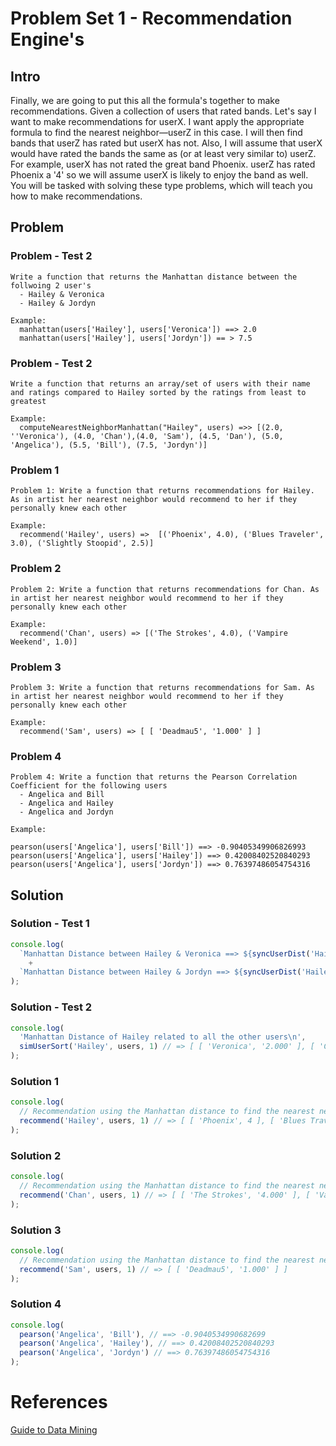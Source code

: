 # Problem Set 1 - Recommendation Engine's

## Intro
Finally, we are going to put this all the formula's together to make recommendations. Given a collection of users that rated bands. Let's say I want to
make recommendations for userX. I want apply the appropriate formula to find the nearest neighbor—userZ in this case. I will
then find bands that userZ has rated but userX has not. Also, I will assume that userX
would have rated the bands the same as (or at least very similar to) userZ. For example,
userX has not rated the great band Phoenix. userZ has rated Phoenix a '4' so we will
assume userX is likely to enjoy the band as well. You will be tasked with solving these type problems, which will teach you how to make recommendations.


Problem
---------

### Problem - Test 2
```
Write a function that returns the Manhattan distance between the follwoing 2 user's
  - Hailey & Veronica
  - Hailey & Jordyn

Example:
  manhattan(users['Hailey'], users['Veronica']) ==> 2.0
  manhattan(users['Hailey'], users['Jordyn']) == > 7.5
```

### Problem - Test 2
```
Write a function that returns an array/set of users with their name and ratings compared to Hailey sorted by the ratings from least to greatest

Example:
  computeNearestNeighborManhattan("Hailey", users) =>> [(2.0, ''Veronica'), (4.0, 'Chan'),(4.0, 'Sam'), (4.5, 'Dan'), (5.0, 'Angelica'), (5.5, 'Bill'), (7.5, 'Jordyn')]
```

### Problem 1
```
Problem 1: Write a function that returns recommendations for Hailey. As in artist her nearest neighbor would recommend to her if they personally knew each other

Example:
  recommend('Hailey', users) =>  [('Phoenix', 4.0), ('Blues Traveler', 3.0), ('Slightly Stoopid', 2.5)]
```

### Problem 2
```
Problem 2: Write a function that returns recommendations for Chan. As in artist her nearest neighbor would recommend to her if they personally knew each other

Example:
  recommend('Chan', users) => [('The Strokes', 4.0), ('Vampire Weekend', 1.0)]
```

### Problem 3
```
Problem 3: Write a function that returns recommendations for Sam. As in artist her nearest neighbor would recommend to her if they personally knew each other

Example:
  recommend('Sam', users) => [ [ 'Deadmau5', '1.000' ] ]
```

### Problem 4
```
Problem 4: Write a function that returns the Pearson Correlation Coefficient for the following users
  - Angelica and Bill
  - Angelica and Hailey
  - Angelica and Jordyn

Example:

pearson(users['Angelica'], users['Bill']) ==> -0.90405349906826993
pearson(users['Angelica'], users['Hailey']) ==> 0.42008402520840293
pearson(users['Angelica'], users['Jordyn']) ==> 0.76397486054754316
```

Solution
---------

### Solution - Test 1
```javascript
console.log(
  `Manhattan Distance between Hailey & Veronica ==> ${syncUserDist('Hailey', 'Veronica', 1)}\n` // => 2.0
    +
  `Manhattan Distance between Hailey & Jordyn ==> ${syncUserDist('Hailey', 'Jordyn', 1)}` // => 7.5
);
```

### Solution - Test 2
```javascript
console.log(
  'Manhattan Distance of Hailey related to all the other users\n',
  simUserSort('Hailey', users, 1) // => [ [ 'Veronica', '2.000' ], [ 'Chan', '4.000' ], [ 'Sam', '4.000' ], [ 'Dan', '4.500' ], [ 'Angelica', '5.000' ], [ 'Bill', '5.500' ], [ 'Jordyn', '7.500' ] ]
);
```

### Solution 1
```javascript
console.log(
  // Recommendation using the Manhattan distance to find the nearest neighbor
  recommend('Hailey', users, 1) // => [ [ 'Phoenix', 4 ], [ 'Blues Traveler', 3 ], [ 'Slightly Stoopid', 2.5 ] ]
);
```

### Solution 2
```javascript
console.log(
  // Recommendation using the Manhattan distance to find the nearest neighbor
  recommend('Chan', users, 1) // => [ [ 'The Strokes', '4.000' ], [ 'Vampire Weekend', '1.000' ] ]
);
```

### Solution 3
```javascript
console.log(
  // Recommendation using the Manhattan distance to find the nearest neighbor
  recommend('Sam', users, 1) // => [ [ 'Deadmau5', '1.000' ] ]
);
```

### Solution 4
```javascript
console.log(
  pearson('Angelica', 'Bill'), // ==> -0.9040534990682699
  pearson('Angelica', 'Hailey'), // ==> 0.42008402520840293
  pearson('Angelica', 'Jordyn') // ==> 0.76397486054754316
);

```

# References
[Guide to Data Mining](http://guidetodatamining.com)

